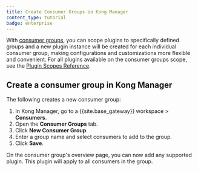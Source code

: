 ```yaml
---
title: Create Consumer Groups in Kong Manager
content_type: tutorial
badge: enterprise
---
```

With [consumer groups](/gateway/latest/enterprise/consumer-groups/), you can scope plugins to specifically defined groups and a new plugin instance will be created for each individual consumer group, making configurations and customizations more flexible and convenient. 
For all plugins available on the consumer groups scope, see the [Plugin Scopes Reference](/hub/plugins/compatibility/#scopes).

## Create a consumer group in Kong Manager

The following creates a new consumer group:

1. In Kong Manager, go to a {{site.base_gateway}} workspace > **Consumers**.
2. Open the **Consumer Groups** tab.
3. Click **New Consumer Group**.
4. Enter a group name and select consumers to add to the group.
5. Click **Save**.

On the consumer group's overview page, you can now add any supported plugin. 
This plugin will apply to all consumers in the group.